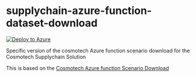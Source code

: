 # supplychain-azure-function-dataset-download

[![Deploy to Azure](https://aka.ms/deploytoazurebutton)](https://portal.azure.com/#create/Microsoft.Template/uri/https%3A%2F%2Fraw.githubusercontent.com%2FCosmo-Tech%2Fsupplychain-azure-function-dataset-download%2Fpremium-plan%2Fdeploy%2Fazuredeploy.json)

Specific version of the cosmotech Azure function scenario download for the Cosmotech Supplychain Solution

This is based on the [Cosmotech Azure function Scenario Download](https://github.com/Cosmo-Tech/azure-function-scenario-download)
